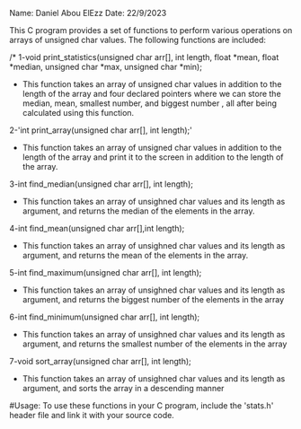 Name: Daniel Abou ElEzz
Date: 22/9/2023

This C program provides a set of functions to perform various operations on arrays of unsigned char values. The following functions are included:

/*
1-void print_statistics(unsigned char arr[], int length, float *mean, float *median,
                unsigned char *max, unsigned char *min);
- This function takes an array of unsigned char values in addition to the length of the array and four declared pointers where we can store the median, mean, smallest number, and biggest number , all after being calculated using this function.

2-'int print_array(unsigned char arr[], int length);'
- This function takes an array of unsigned char values in addition to the length of the array and print it to the screen in addition to the length of the array.


3-int find_median(unsigned char arr[], int length);
- This function takes an array of unsighned char values and its length as argument, and returns the median of the elements in the array.


4-int find_mean(unsigned char arr[],int length);
- This function takes an array of unsighned char values and its length as argument, and returns the mean of the elements in the array.

5-int find_maximum(unsigned char arr[], int length);
- This function takes an array of unsighned char values and its length as argument, and returns the biggest number of the elements in the array

6-int find_minimum(unsigned char arr[], int length);
- This function takes an array of unsighned char values and its length as argument, and returns the smallest number of the elements in the array

7-void sort_array(unsigned char arr[], int length);
- This function takes an array of unsighned char values and its length as argument, and sorts the array in a descending manner


#Usage:
To use these functions in your C program, include the 'stats.h' header file and link it with your source code.

